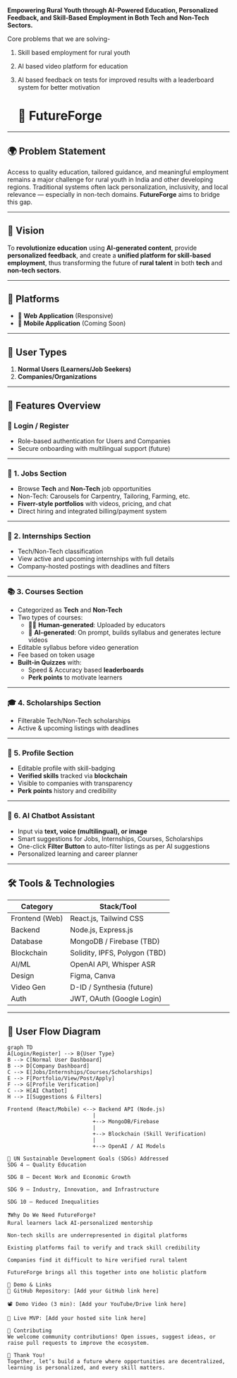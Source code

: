 
**Empowering Rural Youth through AI-Powered Education, Personalized Feedback, and Skill-Based Employment in Both Tech and Non-Tech Sectors.**

Core problems that we are solving- 

1) Skill based employment for rural youth
2) AI based video platform for education
3) AI based feedback on tests for improved results with a leaderboard system for better motivation

   # 🚀 FutureForge


---

## 🌍 Problem Statement

Access to quality education, tailored guidance, and meaningful employment remains a major challenge for rural youth in India and other developing regions. Traditional systems often lack personalization, inclusivity, and local relevance — especially in non-tech domains. **FutureForge** aims to bridge this gap.

---

## 🧠 Vision

To **revolutionize education** using **AI-generated content**, provide **personalized feedback**, and create a **unified platform for skill-based employment**, thus transforming the future of **rural talent** in both **tech** and **non-tech sectors**.

---

## 📱 Platforms

- 🔹 **Web Application** (Responsive)
- 🔹 **Mobile Application** (Coming Soon)

---

## 👤 User Types

1. **Normal Users (Learners/Job Seekers)**
2. **Companies/Organizations**

---

## 🔑 Features Overview

### 🔐 Login / Register
- Role-based authentication for Users and Companies
- Secure onboarding with multilingual support (future)

---

### 🧳 1. Jobs Section
- Browse **Tech** and **Non-Tech** job opportunities
- Non-Tech: Carousels for Carpentry, Tailoring, Farming, etc.
- **Fiverr-style portfolios** with videos, pricing, and chat
- Direct hiring and integrated billing/payment system

---

### 🧪 2. Internships Section
- Tech/Non-Tech classification
- View active and upcoming internships with full details
- Company-hosted postings with deadlines and filters

---

### 📚 3. Courses Section
- Categorized as **Tech** and **Non-Tech**
- Two types of courses:
  - 🧑‍🏫 **Human-generated**: Uploaded by educators
  - 🤖 **AI-generated**: On prompt, builds syllabus and generates lecture videos
- Editable syllabus before video generation
- Fee based on token usage
- **Built-in Quizzes** with:
  - Speed & Accuracy based **leaderboards**
  - **Perk points** to motivate learners

---

### 🎓 4. Scholarships Section
- Filterable Tech/Non-Tech scholarships
- Active & upcoming listings with deadlines

---

### 👤 5. Profile Section
- Editable profile with skill-badging
- **Verified skills** tracked via **blockchain**
- Visible to companies with transparency
- **Perk points** history and credibility

---

### 🤖 6. AI Chatbot Assistant
- Input via **text, voice (multilingual), or image**
- Smart suggestions for Jobs, Internships, Courses, Scholarships
- One-click **Filter Button** to auto-filter listings as per AI suggestions
- Personalized learning and career planner

---

## 🛠️ Tools & Technologies

| Category          | Stack/Tool                  |
|-------------------|-----------------------------|
| Frontend (Web)    | React.js, Tailwind CSS      |
| Backend           | Node.js, Express.js         |
| Database          | MongoDB / Firebase (TBD)    |
| Blockchain        | Solidity, IPFS, Polygon (TBD) |
| AI/ML             | OpenAI API, Whisper ASR     |
| Design            | Figma, Canva                |
| Video Gen         | D-ID / Synthesia (future)   |
| Auth              | JWT, OAuth (Google Login)   |

---

## 🔄 User Flow Diagram

```mermaid
graph TD
A[Login/Register] --> B{User Type}
B --> C[Normal User Dashboard]
B --> D[Company Dashboard]
C --> E[Jobs/Internships/Courses/Scholarships]
E --> F[Portfolio/View/Post/Apply]
F --> G[Profile Verification]
C --> H[AI Chatbot]
H --> I[Suggestions & Filters]

Frontend (React/Mobile) <--> Backend API (Node.js)
                           |
                           +--> MongoDB/Firebase
                           |
                           +--> Blockchain (Skill Verification)
                           |
                           +--> OpenAI / AI Models

🎯 UN Sustainable Development Goals (SDGs) Addressed
SDG 4 – Quality Education

SDG 8 – Decent Work and Economic Growth

SDG 9 – Industry, Innovation, and Infrastructure

SDG 10 – Reduced Inequalities

❓Why Do We Need FutureForge?
Rural learners lack AI-personalized mentorship

Non-tech skills are underrepresented in digital platforms

Existing platforms fail to verify and track skill credibility

Companies find it difficult to hire verified rural talent

FutureForge brings all this together into one holistic platform

🎥 Demo & Links
🔗 GitHub Repository: [Add your GitHub link here]

📽️ Demo Video (3 min): [Add your YouTube/Drive link here]

🚀 Live MVP: [Add your hosted site link here]

🤝 Contributing
We welcome community contributions! Open issues, suggest ideas, or raise pull requests to improve the ecosystem.

🙏 Thank You!
Together, let’s build a future where opportunities are decentralized, learning is personalized, and every skill matters.


